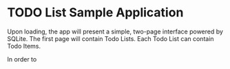 # TODO List Sample Application

Upon loading, the app will present a simple, two-page interface powered by SQLite. The first page will contain Todo Lists. Each Todo List can contain Todo Items.

In order to 
